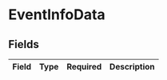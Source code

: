 # EventInfoData


## Fields

| Field       | Type        | Required    | Description |
| ----------- | ----------- | ----------- | ----------- |